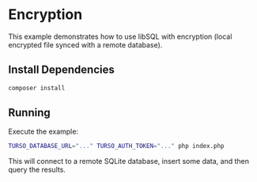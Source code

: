 # Encryption

This example demonstrates how to use libSQL with encryption (local encrypted file synced with a remote database).

## Install Dependencies

```bash
composer install
```

## Running

Execute the example:

```bash
TURSO_DATABASE_URL="..." TURSO_AUTH_TOKEN="..." php index.php
```

This will connect to a remote SQLite database, insert some data, and then query the results.
